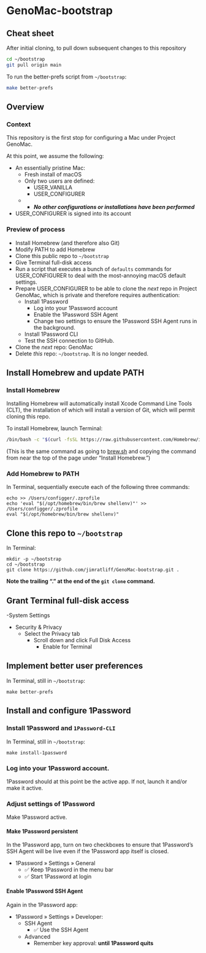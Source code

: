 # GenoMac-bootstrap

## Cheat sheet
After initial cloning, to pull down subsequent changes to this repository
```bash
cd ~/bootstrap
git pull origin main
```

To run the better-prefs script from `~/bootstrap`:
```bash
make better-prefs
```

## Overview
### Context
This repository is the first stop for configuring a Mac under Project GenoMac.

At this point, we assume the following:
- An essentially pristine Mac:
  - Fresh install of macOS
  - Only two users are defined:
    - USER_VANILLA
    - USER_CONFIGURER
  - - ***No other configurations or installations have been performed***
- USER_CONFIGURER is signed into its account

### Preview of process
- Install Homebrew (and therefore also Git)
- Modify PATH to add Homebrew
- Clone this public repo to `~/bootstrap`
- Give Terminal full-disk access
- Run a script that executes a bunch of `defaults` commands for USER_CONFIGURER to deal with the most-annoying macOS default settings.
- Prepare USER_CONFIGURER to be able to clone the *next* repo in Project GenoMac, which is private and therefore requires authentication:
  - Install 1Password
    - Log into your 1Password account
    - Enable the 1Password SSH Agent
    - Change two settings to ensure the 1Password SSH Agent runs in the background.
  - Install 1Password CLI
  - Test the SSH connection to GitHub.
- Clone the *next* repo: GenoMac
- Delete *this* repo: `~/bootstrap`. It is no longer needed.

## Install Homebrew and update PATH
### Install Homebrew
Installing Homebrew will automatically install Xcode Command Line Tools (CLT), the 
installation of which will install a version of Git, which will permit cloning this repo.

To install Homebrew, launch Terminal:
```bash
/bin/bash -c "$(curl -fsSL https://raw.githubusercontent.com/Homebrew/install/HEAD/install.sh)"
```
(This is the same command as going to [brew.sh](https://brew.sh/) and copying the command from near the top of the page under “Install Homebrew.”)
### Add Homebrew to PATH
In Terminal, sequentially execute each of the following three commands:
```shell
echo >> /Users/configger/.zprofile
echo 'eval "$(/opt/homebrew/bin/brew shellenv)"' >> /Users/configger/.zprofile
eval "$(/opt/homebrew/bin/brew shellenv)"
```
## Clone this repo to `~/bootstrap`
In Terminal:
```shell
mkdir -p ~/bootstrap
cd ~/bootstrap
git clone https://github.com/jimratliff/GenoMac-bootstrap.git .
```
**Note the trailing “.” at the end of the `git clone` command.**

## Grant Terminal full-disk access
-System Settings
  - Security & Privacy
    - Select the Privacy tab
      - Scroll down and click Full Disk Access
        - Enable for Terminal

## Implement better user preferences
In Terminal, still in `~/bootstrap`:
```shell
make better-prefs
```

## Install and configure 1Password
### Install 1Password and `1Password-CLI`
In Terminal, still in `~/bootstrap`:
```shell
make install-1password
```

### Log into your 1Password account.
1Password should at this point be the active app. If not, launch it and/or make it active.

### Adjust settings of 1Password
Make 1Password active.

#### Make 1Password persistent
In the 1Password app, turn on two checkboxes to ensure that 1Password’s SSH Agent will be live even if the 1Password app itself is closed.
- 1Password » Settings » General
  - ✅ Keep 1Password in the menu bar
  - ✅ Start 1Password at login
 
#### Enable 1Password SSH Agent
Again in the 1Password app:
- 1Password » Settings » Developer:
  - SSH Agent
    - ✅ Use the SSH Agent
  - Advanced
    - Remember key approval: **until 1Password quits**


